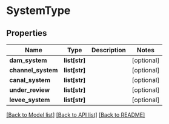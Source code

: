 # SystemType

## Properties
Name | Type | Description | Notes
------------ | ------------- | ------------- | -------------
**dam_system** | **list[str]** |  | [optional] 
**channel_system** | **list[str]** |  | [optional] 
**canal_system** | **list[str]** |  | [optional] 
**under_review** | **list[str]** |  | [optional] 
**levee_system** | **list[str]** |  | [optional] 

[[Back to Model list]](../README.md#documentation-for-models) [[Back to API list]](../README.md#documentation-for-api-endpoints) [[Back to README]](../README.md)


